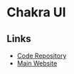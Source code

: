 # Chakra UI

## Links

- [Code Repository](https://github.com/chakra-ui/chakra-ui)
- [Main Website](https://chakra-ui.com)

<!--
https://earthfund.io/
-->

